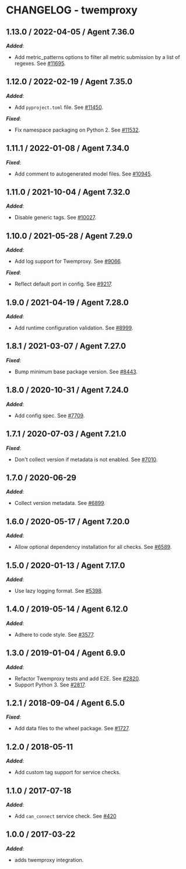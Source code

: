 # CHANGELOG - twemproxy

## 1.13.0 / 2022-04-05 / Agent 7.36.0

***Added***: 

* Add metric_patterns options to filter all metric submission by a list of regexes. See [#11695](https://github.com/DataDog/integrations-core/pull/11695).


## 1.12.0 / 2022-02-19 / Agent 7.35.0

***Added***: 

* Add `pyproject.toml` file. See [#11450](https://github.com/DataDog/integrations-core/pull/11450).

***Fixed***: 

* Fix namespace packaging on Python 2. See [#11532](https://github.com/DataDog/integrations-core/pull/11532).


## 1.11.1 / 2022-01-08 / Agent 7.34.0

***Fixed***: 

* Add comment to autogenerated model files. See [#10945](https://github.com/DataDog/integrations-core/pull/10945).


## 1.11.0 / 2021-10-04 / Agent 7.32.0

***Added***: 

* Disable generic tags. See [#10027](https://github.com/DataDog/integrations-core/pull/10027).


## 1.10.0 / 2021-05-28 / Agent 7.29.0

***Added***: 

* Add log support for Twemproxy. See [#9066](https://github.com/DataDog/integrations-core/pull/9066).

***Fixed***: 

* Reflect default port in config. See [#9217](https://github.com/DataDog/integrations-core/pull/9217).


## 1.9.0 / 2021-04-19 / Agent 7.28.0

***Added***: 

* Add runtime configuration validation. See [#8999](https://github.com/DataDog/integrations-core/pull/8999).


## 1.8.1 / 2021-03-07 / Agent 7.27.0

***Fixed***: 

* Bump minimum base package version. See [#8443](https://github.com/DataDog/integrations-core/pull/8443).


## 1.8.0 / 2020-10-31 / Agent 7.24.0

***Added***: 

* Add config spec. See [#7709](https://github.com/DataDog/integrations-core/pull/7709).


## 1.7.1 / 2020-07-03 / Agent 7.21.0

***Fixed***: 

* Don't collect version if metadata is not enabled. See [#7010](https://github.com/DataDog/integrations-core/pull/7010).


## 1.7.0 / 2020-06-29

***Added***: 

* Collect version metadata. See [#6899](https://github.com/DataDog/integrations-core/pull/6899).


## 1.6.0 / 2020-05-17 / Agent 7.20.0

***Added***: 

* Allow optional dependency installation for all checks. See [#6589](https://github.com/DataDog/integrations-core/pull/6589).


## 1.5.0 / 2020-01-13 / Agent 7.17.0

***Added***: 

* Use lazy logging format. See [#5398](https://github.com/DataDog/integrations-core/pull/5398).


## 1.4.0 / 2019-05-14 / Agent 6.12.0

***Added***: 

* Adhere to code style. See [#3577](https://github.com/DataDog/integrations-core/pull/3577).


## 1.3.0 / 2019-01-04 / Agent 6.9.0

***Added***: 

* Refactor Twemproxy tests and add E2E. See [#2820](https://github.com/DataDog/integrations-core/pull/2820).
* Support Python 3. See [#2817](https://github.com/DataDog/integrations-core/pull/2817).


## 1.2.1 / 2018-09-04 / Agent 6.5.0

***Fixed***: 

* Add data files to the wheel package. See [#1727](https://github.com/DataDog/integrations-core/pull/1727).


## 1.2.0 / 2018-05-11

***Added***: 

* Add custom tag support for service checks.


## 1.1.0 / 2017-07-18

***Added***: 

* Add `can_connect` service check. See [#420](https://github.com/DataDog/integrations-core/issues/420)


## 1.0.0 / 2017-03-22

***Added***: 

* adds twemproxy integration.

